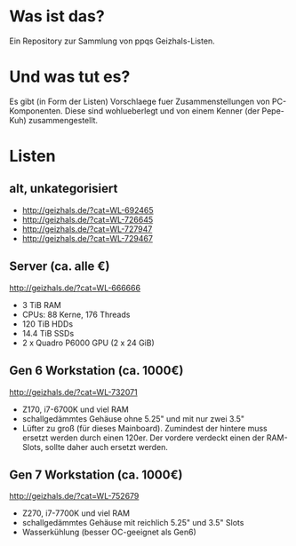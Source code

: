 # Was ist das?

Ein Repository zur Sammlung von ppqs Geizhals-Listen.

# Und was tut es?

Es gibt (in Form der Listen) Vorschlaege fuer Zusammenstellungen von
PC-Komponenten.
Diese sind wohlueberlegt und von einem Kenner (der Pepe-Kuh) zusammengestellt.

# Listen

## alt, unkategorisiert

  - http://geizhals.de/?cat=WL-692465
  - http://geizhals.de/?cat=WL-726645
  - http://geizhals.de/?cat=WL-727947
  - http://geizhals.de/?cat=WL-729467

## Server (ca. alle €)
  http://geizhals.de/?cat=WL-666666
  - 3 TiB RAM
  - CPUs: 88 Kerne, 176 Threads
  - 120 TiB HDDs
  - 14.4 TiB SSDs
  - 2 x Quadro P6000 GPU (2 x 24 GiB)

## Gen 6 Workstation (ca. 1000€)
  http://geizhals.de/?cat=WL-732071
  - Z170, i7-6700K und viel RAM
  - schallgedämmtes Gehäuse ohne 5.25" und mit nur zwei 3.5"
  - Lüfter zu groß (für dieses Mainboard). Zumindest der hintere muss ersetzt werden durch einen 120er. Der vordere verdeckt einen der RAM-Slots, sollte daher auch ersetzt werden.

## Gen 7 Workstation (ca. 1000€)
  http://geizhals.de/?cat=WL-752679
  - Z270, i7-7700K und viel RAM
  - schallgedämmtes Gehäuse mit reichlich 5.25" und 3.5" Slots
  - Wasserkühlung (besser OC-geeignet als Gen6)
